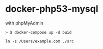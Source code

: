 # docker-php53-mysql
with phpMyAdmin

``` shell
> $ docker-compose up -d buid
```

```
ln -s /Users/example.com ./src
```

